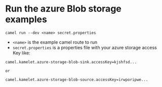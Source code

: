 # Run the azure Blob storage examples

```camel run --dev <name> secret.properties```

- ```<name>``` is the example camel route to run
- ```secret.properties``` is a properties file with your azure storage access Key like:
```
camel.kamelet.azure-storage-blob-sink.accessKey=kjshfsd...

or

camel.kamelet.azure-storage-blob-source.accessKey=irwporipwe...
```

